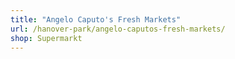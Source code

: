 ```yaml
---
title: "Angelo Caputo's Fresh Markets"
url: /hanover-park/angelo-caputos-fresh-markets/
shop: Supermarkt
---
```

